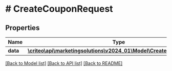 # # CreateCouponRequest

## Properties

Name | Type | Description | Notes
------------ | ------------- | ------------- | -------------
**data** | [**\criteo\api\marketingsolutions\v2024_01\Model\CreateCouponResource**](CreateCouponResource.md) |  | [optional]

[[Back to Model list]](../../README.md#models) [[Back to API list]](../../README.md#endpoints) [[Back to README]](../../README.md)
